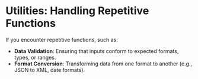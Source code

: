 # Utilities: Handling Repetitive Functions

If you encounter repetitive functions, such as:

- **Data Validation**: Ensuring that inputs conform to expected formats, types, or ranges.
- **Format Conversion**: Transforming data from one format to another (e.g., JSON to XML, date formats).
